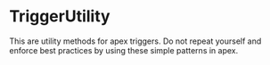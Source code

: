 # TriggerUtility
This are utility methods for apex triggers. Do not repeat yourself and enforce best practices by using these simple patterns in apex.
